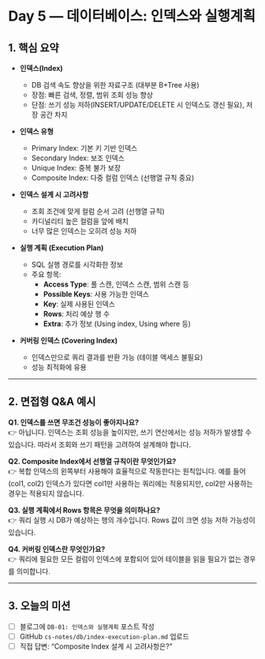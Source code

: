 # Day 5 — 데이터베이스: 인덱스와 실행계획

## 1. 핵심 요약

- **인덱스(Index)**
  - DB 검색 속도 향상을 위한 자료구조 (대부분 B+Tree 사용)
  - 장점: 빠른 검색, 정렬, 범위 조회 성능 향상
  - 단점: 쓰기 성능 저하(INSERT/UPDATE/DELETE 시 인덱스도 갱신 필요), 저장 공간 차지

- **인덱스 유형**
  - Primary Index: 기본 키 기반 인덱스
  - Secondary Index: 보조 인덱스
  - Unique Index: 중복 불가 보장
  - Composite Index: 다중 컬럼 인덱스 (선행열 규칙 중요)

- **인덱스 설계 시 고려사항**
  - 조회 조건에 맞게 컬럼 순서 고려 (선행열 규칙)
  - 카디널리티 높은 컬럼을 앞에 배치
  - 너무 많은 인덱스는 오히려 성능 저하

- **실행 계획 (Execution Plan)**
  - SQL 실행 경로를 시각화한 정보
  - 주요 항목:
    - **Access Type**: 풀 스캔, 인덱스 스캔, 범위 스캔 등
    - **Possible Keys**: 사용 가능한 인덱스
    - **Key**: 실제 사용된 인덱스
    - **Rows**: 처리 예상 행 수
    - **Extra**: 추가 정보 (Using index, Using where 등)

- **커버링 인덱스 (Covering Index)**
  - 인덱스만으로 쿼리 결과를 반환 가능 (테이블 액세스 불필요)
  - 성능 최적화에 유용

---

## 2. 면접형 Q&A 예시

**Q1. 인덱스를 쓰면 무조건 성능이 좋아지나요?**  
👉 아닙니다. 인덱스는 조회 성능을 높이지만, 쓰기 연산에서는 성능 저하가 발생할 수 있습니다. 따라서 조회와 쓰기 패턴을 고려하여 설계해야 합니다.

**Q2. Composite Index에서 선행열 규칙이란 무엇인가요?**  
👉 복합 인덱스의 왼쪽부터 사용해야 효율적으로 작동한다는 원칙입니다. 예를 들어 (col1, col2) 인덱스가 있다면 col1만 사용하는 쿼리에는 적용되지만, col2만 사용하는 경우는 적용되지 않습니다.

**Q3. 실행 계획에서 Rows 항목은 무엇을 의미하나요?**  
👉 쿼리 실행 시 DB가 예상하는 행의 개수입니다. Rows 값이 크면 성능 저하 가능성이 있습니다.

**Q4. 커버링 인덱스란 무엇인가요?**  
👉 쿼리에 필요한 모든 컬럼이 인덱스에 포함되어 있어 테이블을 읽을 필요가 없는 경우를 의미합니다.

---

## 3. 오늘의 미션
- [ ] 블로그에 `DB-01: 인덱스와 실행계획` 포스트 작성
- [ ] GitHub `cs-notes/db/index-execution-plan.md` 업로드
- [ ] 직접 답변: “Composite Index 설계 시 고려사항은?”
